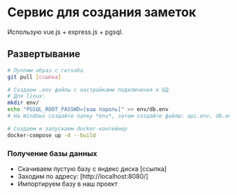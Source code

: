 # Сервис для создания заметок

Использую vue.js + express.js + pgsql. 

## Развертывание
``` sh
# Пуллим образ с гитхаба
git pull [ссылка]

# Создаем .env файлы с настройками подключения к БД. 
# Для linux: 
mkdir env/
echo "PGSQL_ROOT_PASSWD=[ваш пароль]" >> env/db.env
# На Windows создайте папку *env*, затем создайте файлы: api.env, db.env, frontend.env. Запишите туда переменные среды.

# Создаем и запускаем docker-контейнер
docker-compose up -d --build
```

### Получение базы данных
 - Скачиваем пустую базу с яндекс диска [ссылка]
 - Заходим по адресу: 
    [http://localhost:8080/]
 - Импортируем базу в наш проект


